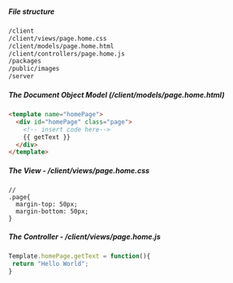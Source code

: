 ##### File structure 
````sh
/client
/client/views/page.home.css
/client/models/page.home.html
/client/controllers/page.home.js
/packages
/public/images
/server
````
 
##### The Document Object Model (/client/models/page.home.html)  
````html
<template name="homePage">
  <div id="homePage" class="page">
    <!-- insert code here-->
    {{ getText }}
  </div>
</template>
````

##### The View - /client/views/page.home.css  
````less
// 
.page{
  margin-top: 50px;
  margin-bottom: 50px;
}
````

##### The Controller - /client/views/page.home.js  
````js
Template.homePage.getText = function(){
 return "Hello World";
}
````
